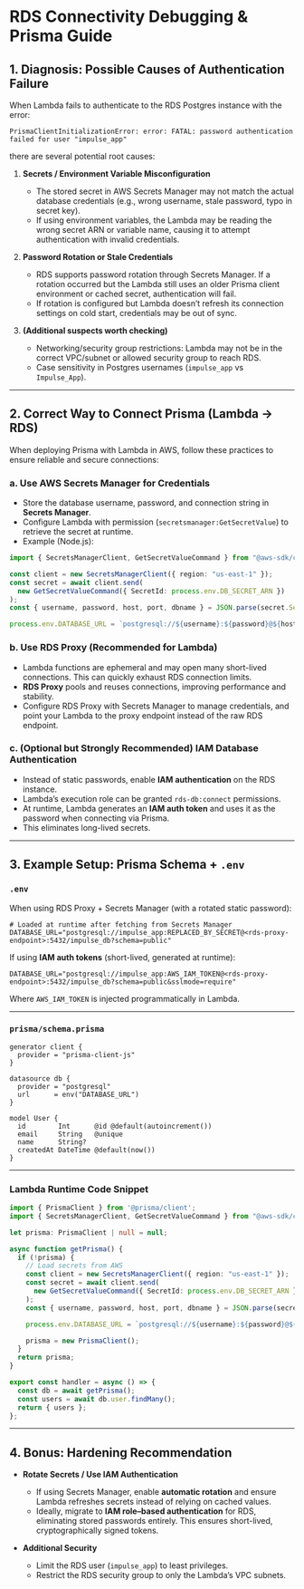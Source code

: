 # RDS Connectivity Debugging & Prisma Guide

## 1. Diagnosis: Possible Causes of Authentication Failure

When Lambda fails to authenticate to the RDS Postgres instance with the error:

```
PrismaClientInitializationError: error: FATAL: password authentication failed for user "impulse_app"
```

there are several potential root causes:

1. **Secrets / Environment Variable Misconfiguration**

   * The stored secret in AWS Secrets Manager may not match the actual database credentials (e.g., wrong username, stale password, typo in secret key).
   * If using environment variables, the Lambda may be reading the wrong secret ARN or variable name, causing it to attempt authentication with invalid credentials.

2. **Password Rotation or Stale Credentials**

   * RDS supports password rotation through Secrets Manager. If a rotation occurred but the Lambda still uses an older Prisma client environment or cached secret, authentication will fail.
   * If rotation is configured but Lambda doesn’t refresh its connection settings on cold start, credentials may be out of sync.

3. **(Additional suspects worth checking)**

   * Networking/security group restrictions: Lambda may not be in the correct VPC/subnet or allowed security group to reach RDS.
   * Case sensitivity in Postgres usernames (`impulse_app` vs `Impulse_App`).

---

## 2. Correct Way to Connect Prisma (Lambda → RDS)

When deploying Prisma with Lambda in AWS, follow these practices to ensure reliable and secure connections:

### a. Use AWS Secrets Manager for Credentials

* Store the database username, password, and connection string in **Secrets Manager**.
* Configure Lambda with permission (`secretsmanager:GetSecretValue`) to retrieve the secret at runtime.
* Example (Node.js):

```ts
import { SecretsManagerClient, GetSecretValueCommand } from "@aws-sdk/client-secrets-manager";

const client = new SecretsManagerClient({ region: "us-east-1" });
const secret = await client.send(
  new GetSecretValueCommand({ SecretId: process.env.DB_SECRET_ARN })
);
const { username, password, host, port, dbname } = JSON.parse(secret.SecretString!);

process.env.DATABASE_URL = `postgresql://${username}:${password}@${host}:${port}/${dbname}?schema=public`;
```

### b. Use RDS Proxy (Recommended for Lambda)

* Lambda functions are ephemeral and may open many short-lived connections. This can quickly exhaust RDS connection limits.
* **RDS Proxy** pools and reuses connections, improving performance and stability.
* Configure RDS Proxy with Secrets Manager to manage credentials, and point your Lambda to the proxy endpoint instead of the raw RDS endpoint.

### c. (Optional but Strongly Recommended) IAM Database Authentication

* Instead of static passwords, enable **IAM authentication** on the RDS instance.
* Lambda’s execution role can be granted `rds-db:connect` permissions.
* At runtime, Lambda generates an **IAM auth token** and uses it as the password when connecting via Prisma.
* This eliminates long-lived secrets.

---

## 3. Example Setup: Prisma Schema + `.env`

### `.env`

When using RDS Proxy + Secrets Manager (with a rotated static password):

```env
# Loaded at runtime after fetching from Secrets Manager
DATABASE_URL="postgresql://impulse_app:REPLACED_BY_SECRET@<rds-proxy-endpoint>:5432/impulse_db?schema=public"
```

If using **IAM auth tokens** (short-lived, generated at runtime):

```env
DATABASE_URL="postgresql://impulse_app:AWS_IAM_TOKEN@<rds-proxy-endpoint>:5432/impulse_db?schema=public&sslmode=require"
```

Where `AWS_IAM_TOKEN` is injected programmatically in Lambda.

---

### `prisma/schema.prisma`

```prisma
generator client {
  provider = "prisma-client-js"
}

datasource db {
  provider = "postgresql"
  url      = env("DATABASE_URL")
}

model User {
  id        Int      @id @default(autoincrement())
  email     String   @unique
  name      String?
  createdAt DateTime @default(now())
}
```

---

### Lambda Runtime Code Snippet

```ts
import { PrismaClient } from '@prisma/client';
import { SecretsManagerClient, GetSecretValueCommand } from "@aws-sdk/client-secrets-manager";

let prisma: PrismaClient | null = null;

async function getPrisma() {
  if (!prisma) {
    // Load secrets from AWS
    const client = new SecretsManagerClient({ region: "us-east-1" });
    const secret = await client.send(
      new GetSecretValueCommand({ SecretId: process.env.DB_SECRET_ARN })
    );
    const { username, password, host, port, dbname } = JSON.parse(secret.SecretString!);

    process.env.DATABASE_URL = `postgresql://${username}:${password}@${host}:${port}/${dbname}?schema=public`;

    prisma = new PrismaClient();
  }
  return prisma;
}

export const handler = async () => {
  const db = await getPrisma();
  const users = await db.user.findMany();
  return { users };
};
```

---

## 4. Bonus: Hardening Recommendation

* **Rotate Secrets / Use IAM Authentication**

  * If using Secrets Manager, enable **automatic rotation** and ensure Lambda refreshes secrets instead of relying on cached values.
  * Ideally, migrate to **IAM role–based authentication** for RDS, eliminating stored passwords entirely. This ensures short-lived, cryptographically signed tokens.

* **Additional Security**

  * Limit the RDS user (`impulse_app`) to least privileges.
  * Restrict the RDS security group to only the Lambda’s VPC subnets.
